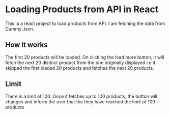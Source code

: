 # Loading Products from API in React

This ia a react project to load products from API. I am fetching the data from Dummy Json.

## How it works
The first 20 products will be loaded. On clicking the load more button, it will fetch the next 20 distinct product from the one originally displayed i.e it skipped the first loaded 20 products and fetches the next 20 products.

## Limit
There is a limit of 100. Once it fetches up to 100 products, the button will changes and inform the user that the they have reached the limit of 100 products

